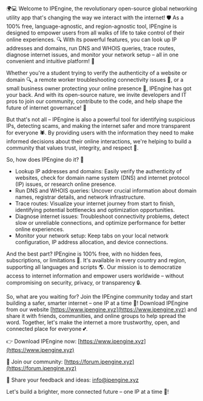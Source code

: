 🌍💻 Welcome to IPEngine, the revolutionary open-source global networking utility app that's changing the way we interact with the internet! 🛡️ As a 100% free, language-agnostic, and region-agnostic tool, IPEngine is designed to empower users from all walks of life to take control of their online experiences. 🔍 With its powerful features, you can look up IP addresses and domains, run DNS and WHOIS queries, trace routes, diagnose internet issues, and monitor your network setup – all in one convenient and intuitive platform! 📡

Whether you're a student trying to verify the authenticity of a website or domain 🔍, a remote worker troubleshooting connectivity issues 🏢, or a small business owner protecting your online presence 💼, IPEngine has got your back. And with its open-source nature, we invite developers and IT pros to join our community, contribute to the code, and help shape the future of internet governance! 👥

But that's not all – IPEngine is also a powerful tool for identifying suspicious IPs, detecting scams, and making the internet safer and more transparent for everyone 🕷️. By providing users with the information they need to make informed decisions about their online interactions, we're helping to build a community that values trust, integrity, and respect 🤝.

So, how does IPEngine do it? 🔧

* Lookup IP addresses and domains: Easily verify the authenticity of websites, check for domain name system (DNS) and internet protocol (IP) issues, or research online presence.
* Run DNS and WHOIS queries: Uncover crucial information about domain names, registrar details, and network infrastructure.
* Trace routes: Visualize your internet journey from start to finish, identifying potential bottlenecks and optimization opportunities.
* Diagnose internet issues: Troubleshoot connectivity problems, detect slow or unreliable connections, and optimize performance for better online experiences.
* Monitor your network setup: Keep tabs on your local network configuration, IP address allocation, and device connections.

And the best part? IPEngine is 100% free, with no hidden fees, subscriptions, or limitations 🎁. It's available in every country and region, supporting all languages and scripts 🌎. Our mission is to democratize access to internet information and empower users worldwide – without compromising on security, privacy, or transparency 🔒.

So, what are you waiting for? Join the IPEngine community today and start building a safer, smarter internet – one IP at a time 🚀! Download IPEngine from our website [https://www.ipengine.xyz](https://www.ipengine.xyz) and share it with friends, communities, and online groups to help spread the word. Together, let's make the internet a more trustworthy, open, and connected place for everyone 💕.

👉 Download IPEngine now: [https://www.ipengine.xyz](https://www.ipengine.xyz)

👥 Join our community: [https://forum.ipengine.xyz](https://forum.ipengine.xyz)

💬 Share your feedback and ideas: [info@ipengine.xyz](mailto:info@ipengine.xyz)

Let's build a brighter, more connected future – one IP at a time 🌟!